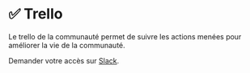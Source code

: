 # ✅ Trello

Le trello de la communauté permet de suivre les actions menées pour améliorer la vie de la communauté.

Demander votre accès sur [Slack](https://app.slack.com/client/T04C2PSNY/C1W35DTBP).


